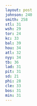 ```yaml
---
layout: post
johnson: 240
smith: 258
stl: 31
wsh: 29
tor: 24
kc: 33
bal: 39
hou: 34
atl: 32
nyy: 34
tb: 36
lad: 31
pit: 31
sd: 21
phi: 28
cle: 33
bos: 31
min: 31
---
```


